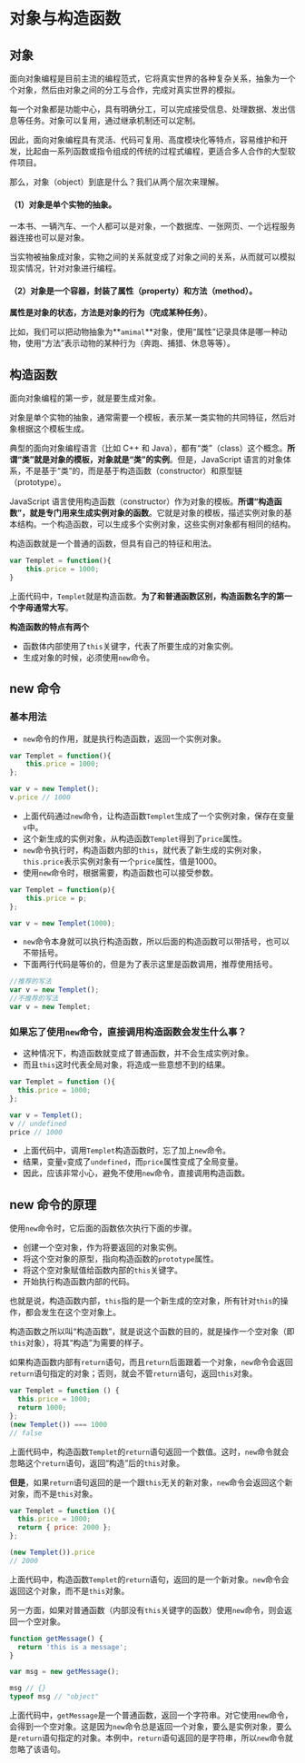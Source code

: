 # 对象与构造函数

## 对象

面向对象编程是目前主流的编程范式，它将真实世界的各种复杂关系，抽象为一个个对象，然后由对象之间的分工与合作，完成对真实世界的模拟。

每一个对象都是功能中心，具有明确分工，可以完成接受信息、处理数据、发出信息等任务。对象可以复用，通过继承机制还可以定制。

因此，面向对象编程具有灵活、代码可复用、高度模块化等特点，容易维护和开发，比起由一系列函数或指令组成的传统的过程式编程，更适合多人合作的大型软件项目。

那么，对象（object）到底是什么？我们从两个层次来理解。

#### （1）对象是单个实物的抽象。

一本书、一辆汽车、一个人都可以是对象，一个数据库、一张网页、一个远程服务器连接也可以是对象。

当实物被抽象成对象，实物之间的关系就变成了对象之间的关系，从而就可以模拟现实情况，针对对象进行编程。

#### （2）对象是一个容器，封装了属性（property）和方法（method）。

**属性是对象的状态，方法是对象的行为（完成某种任务）**。

比如，我们可以把动物抽象为**`amimal`**对象，使用“属性”记录具体是哪一种动物，使用“方法”表示动物的某种行为（奔跑、捕猎、休息等等）。

## 构造函数

面向对象编程的第一步，就是要生成对象。

对象是单个实物的抽象，通常需要一个模板，表示某一类实物的共同特征，然后对象根据这个模板生成。

典型的面向对象编程语言（比如 C++ 和 Java），都有“类”（class）这个概念。**所谓“类”就是对象的模板，对象就是“类”的实例**。但是，JavaScript 语言的对象体系，不是基于“类”的，而是基于构造函数（constructor）和原型链（prototype）。

JavaScript 语言使用构造函数（constructor）作为对象的模板。**所谓“构造函数”，就是专门用来生成实例对象的函数**。它就是对象的模板，描述实例对象的基本结构。一个构造函数，可以生成多个实例对象，这些实例对象都有相同的结构。

构造函数就是一个普通的函数，但具有自己的特征和用法。

```js
var Templet = function(){
    this.price = 1000;
}
```

上面代码中，`Templet`就是构造函数。**为了和普通函数区别，构造函数名字的第一个字母通常大写**。

**构造函数的特点有两个**

* 函数体内部使用了`this`关键字，代表了所要生成的对象实例。
* 生成对象的时候，必须使用`new`命令。

## new 命令

### 基本用法

* `new`命令的作用，就是执行构造函数，返回一个实例对象。

```js
var Templet = function(){
    this.price = 1000;
};

var v = new Templet();
v.price // 1000
```

* 上面代码通过`new`命令，让构造函数`Templet`生成了一个实例对象，保存在变量`v`中。
* 这个新生成的实例对象，从构造函数`Templet`得到了`price`属性。
* `new`命令执行时，构造函数内部的`this`，就代表了新生成的实例对象，`this.price`表示实例对象有一个`price`属性，值是1000。
* 使用`new`命令时，根据需要，构造函数也可以接受参数。

```js
var Templet = function(p){
    this.price = p;
};

var v = new Templet(1000);
```

* `new`命令本身就可以执行构造函数，所以后面的构造函数可以带括号，也可以不带括号。
* 下面两行代码是等价的，但是为了表示这里是函数调用，推荐使用括号。

```js
//推荐的写法
var v = new Templet();
//不推荐的写法
var v = new Templet;
```

### 如果忘了使用`new`命令，直接调用构造函数会发生什么事？

* 这种情况下，构造函数就变成了普通函数，并不会生成实例对象。
* 而且`this`这时代表全局对象，将造成一些意想不到的结果。

```js
var Templet = function (){
  this.price = 1000;
};

var v = Templet();
v // undefined
price // 1000
```

* 上面代码中，调用`Templet`构造函数时，忘了加上`new`命令。
* 结果，变量`v`变成了`undefined`，而`price`属性变成了全局变量。
* 因此，应该非常小心，避免不使用`new`命令，直接调用构造函数。



## new 命令的原理

使用`new`命令时，它后面的函数依次执行下面的步骤。

* 创建一个空对象，作为将要返回的对象实例。
* 将这个空对象的原型，指向构造函数的`prototype`属性。
* 将这个空对象赋值给函数内部的`this`关键字。
* 开始执行构造函数内部的代码。

也就是说，构造函数内部，`this`指的是一个新生成的空对象，所有针对`this`的操作，都会发生在这个空对象上。

构造函数之所以叫“构造函数”，就是说这个函数的目的，就是操作一个空对象（即`this`对象），将其“构造”为需要的样子。

如果构造函数内部有`return`语句，而且`return`后面跟着一个对象，`new`命令会返回`return`语句指定的对象；否则，就会不管`return`语句，返回`this`对象。

```js
var Templet = function () {
  this.price = 1000;
  return 1000;
};
(new Templet()) === 1000
// false
```

上面代码中，构造函数`Templet`的`return`语句返回一个数值。这时，`new`命令就会忽略这个`return`语句，返回“构造”后的`this`对象。



**但是**，如果`return`语句返回的是一个跟`this`无关的新对象，`new`命令会返回这个新对象，而不是`this`对象。

```js
var Templet = function (){
  this.price = 1000;
  return { price: 2000 };
};

(new Templet()).price
// 2000
```

上面代码中，构造函数`Templet`的`return`语句，返回的是一个新对象。`new`命令会返回这个对象，而不是`this`对象。



另一方面，如果对普通函数（内部没有`this`关键字的函数）使用`new`命令，则会返回一个空对象。

```js
function getMessage() {
  return 'this is a message';
}

var msg = new getMessage();

msg // {}
typeof msg // "object"
```

上面代码中，`getMessage`是一个普通函数，返回一个字符串。对它使用`new`命令，会得到一个空对象。这是因为`new`命令总是返回一个对象，要么是实例对象，要么是`return`语句指定的对象。本例中，`return`语句返回的是字符串，所以`new`命令就忽略了该语句。





























